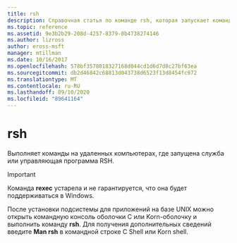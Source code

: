 ```yaml
---
title: rsh
description: Справочная статья по команде rsh, которая запускает команды на удаленных компьютерах, на которых запущена служба или управляющая программа RSH. Эта команда устарела и не гарантируется, что она будет поддерживаться в Windows.
ms.topic: reference
ms.assetid: 9e3b2b29-208d-4257-8379-0b4738274146
ms.author: lizross
author: eross-msft
manager: mtillman
ms.date: 10/16/2017
ms.openlocfilehash: 578bf3578018327168d044cd1d6d7d8c27bf63ea
ms.sourcegitcommit: db2d46842c68813d043738d6523f13d8454fc972
ms.translationtype: MT
ms.contentlocale: ru-RU
ms.lasthandoff: 09/10/2020
ms.locfileid: "89641164"
---
```

# <a name="rsh"></a>rsh

Выполняет команды на удаленных компьютерах, где запущена служба или управляющая программа RSH.

> [!IMPORTANT]
> Команда **rexec** устарела и не гарантируется, что она будет поддерживаться в Windows.

После установки подсистемы для приложений на базе UNIX можно открыть командную консоль оболочки C или Korn-оболочку и выполнить команду **rsh**. Для получения дополнительных сведений введите **Man rsh** в командной строке C Shell или Korn shell.
